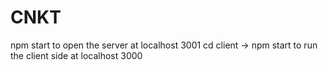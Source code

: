 # CNKT
npm start to open the server at localhost 3001
cd client -> npm start to run the client side at localhost 3000
